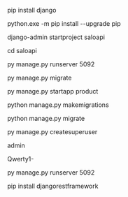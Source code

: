 pip install django

python.exe -m pip install --upgrade pip

django-admin startproject saloapi

cd saloapi

py manage.py runserver 5092

py manage.py migrate

py manage.py startapp product

python manage.py makemigrations

python manage.py migrate

py manage.py createsuperuser

admin

Qwerty1-

py manage.py runserver 5092

pip install djangorestframework

